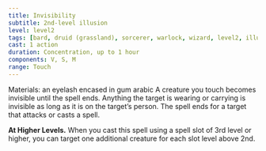 ```yaml
---
title: Invisibility
subtitle: 2nd-level illusion
level: level2
tags: [bard, druid (grassland), sorcerer, warlock, wizard, level2, illusion]
cast: 1 action
duration: Concentration, up to 1 hour
components: V, S, M
range: Touch
---
```

Materials: an eyelash encased in gum arabic
A creature you touch becomes invisible until the spell ends. Anything the target is wearing or carrying is invisible as long as it is on the target’s person. The spell ends for a target that attacks or casts a spell.

**At Higher Levels.** When you cast this spell using a spell slot of 3rd level or higher, you can target one additional creature for each slot level above 2nd.